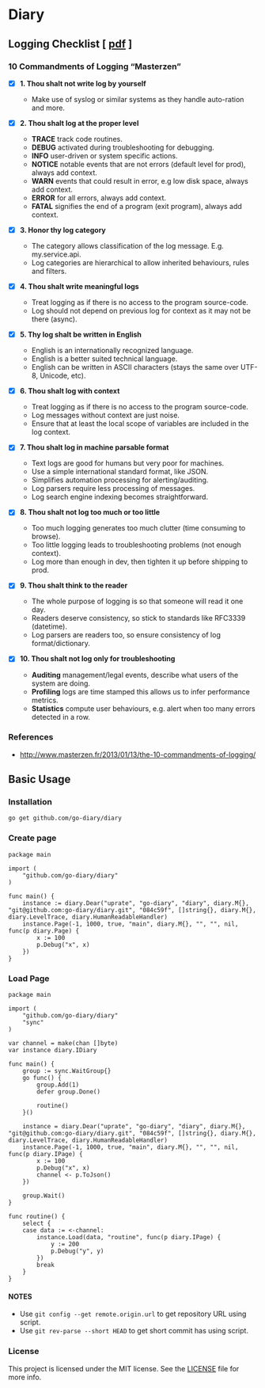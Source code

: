 # Diary

## Logging Checklist [ [pdf](https://github.com/go-diary/diary/raw/main/Logging%20Checklist.pdf) ]
### 10 Commandments of Logging “Masterzen”

- [X] **1. Thou shalt not write log by yourself**
  - Make use of syslog or similar systems as they handle auto-ration and more.

- [X] **2. Thou shalt log at the proper level**
  - **TRACE** track code routines.
  - **DEBUG** activated during troubleshooting for debugging.
  - **INFO** user-driven or system specific actions.
  - **NOTICE** notable events that are not errors (default level for prod), always add context.
  - **WARN** events that could result in error, e.g low disk space, always add context.
  - **ERROR** for all errors, always add context.
  - **FATAL** signifies the end of a program (exit program), always add context. 

- [X] **3. Honor thy log category**
  - The category allows classification of the log message. E.g. my.service.api.<apitoken>
  - Log categories are hierarchical to allow inherited behaviours, rules and filters.

- [X] **4. Thou shalt write meaningful logs**
  - Treat logging as if there is no access to the program source-code.
  - Log should not depend on previous log for context as it may not be there (async).

- [X] **5. Thy log shalt be written in English**
  - English is an internationally recognized language.
  - English is a better suited technical language.
  - English can be written in ASCII characters (stays the same over UTF-8, Unicode, etc).

- [X] **6. Thou shalt log with context**
  - Treat logging as if there is no access to the program source-code.
  - Log messages without context are just noise.
  - Ensure that at least the local scope of variables are included in the log context.

- [X] **7. Thou shalt log in machine parsable format**
  - Text logs are good for humans but very poor for machines.
  - Use a simple international standard format, like JSON.
  - Simplifies automation processing for alerting/auditing.
  - Log parsers require less processing of messages.
  - Log search engine indexing becomes straightforward.

- [X] **8. Thou shalt not log too much or too little**
  - Too much logging generates too much clutter (time consuming to browse).
  - Too little logging leads to troubleshooting problems (not enough context).
  - Log more than enough in dev, then tighten it up before shipping to prod.

- [X] **9. Thou shalt think to the reader**
  - The whole purpose of logging is so that someone will read it one day.
  - Readers deserve consistency, so stick to standards like RFC3339 (datetime).
  - Log parsers are readers too, so ensure consistency of log format/dictionary.

- [X] **10. Thou shalt not log only for troubleshooting**
  - **Auditing** management/legal events, describe what users of the system are doing.
  - **Profiling** logs are time stamped this allows us to infer performance metrics.
  - **Statistics** compute user behaviours, e.g. alert when too many errors detected in a row.

### References
* http://www.masterzen.fr/2013/01/13/the-10-commandments-of-logging/

## Basic Usage

### Installation
```
go get github.com/go-diary/diary
```

### Create page
```
package main

import (
    "github.com/go-diary/diary"
)

func main() {
	instance := diary.Dear("uprate", "go-diary", "diary", diary.M{}, "git@github.com:go-diary/diary.git", "084c59f", []string{}, diary.M{}, diary.LevelTrace, diary.HumanReadableHandler)
    instance.Page(-1, 1000, true, "main", diary.M{}, "", "", nil, func(p diary.Page) {
        x := 100
        p.Debug("x", x)
    })
}
```

### Load Page
```
package main

import (
	"github.com/go-diary/diary"
	"sync"
)

var channel = make(chan []byte)
var instance diary.IDiary

func main() {
	group := sync.WaitGroup{}
	go func() {
		group.Add(1)
		defer group.Done()

		routine()
	}()

	instance = diary.Dear("uprate", "go-diary", "diary", diary.M{}, "git@github.com:go-diary/diary.git", "084c59f", []string{}, diary.M{}, diary.LevelTrace, diary.HumanReadableHandler)
	instance.Page(-1, 1000, true, "main", diary.M{}, "", "", nil, func(p diary.IPage) {
		x := 100
		p.Debug("x", x)
		channel <- p.ToJson()
	})

	group.Wait()
}

func routine() {
	select {
	case data := <-channel:
		instance.Load(data, "routine", func(p diary.IPage) {
			y := 200
			p.Debug("y", y)
		})
		break
	}
}
```
#### NOTES
- Use `git config --get remote.origin.url` to get repository URL using script.
- Use `git rev-parse --short HEAD` to get short commit has using script.

### License
This project is licensed under the MIT license. See the [LICENSE](https://github.com/go-diary/diary/blob/main/LICENSE) file for more info.
